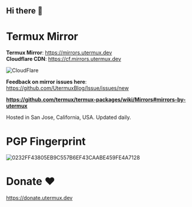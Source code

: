 ## Hi there 👋

# Termux Mirror  

**Termux Mirror**: https://mirrors.utermux.dev  
**Cloudflare CDN**: https://cf.mirrors.utermux.dev  

![CloudFlare](https://avatars.githubusercontent.com/u/314135?s=100&v=4)

**Feedback on mirror issues here**: https://github.com/UtermuxBlog/Issue/issues/new  

**https://github.com/termux/termux-packages/wiki/Mirrors#mirrors-by-utermux**

Hosted in San Jose, California, USA. Updated daily.

# PGP Fingerprint

![0232FF43805EB9C557B6EF43CAABE459FE4A7128](https://img.shields.io/badge/PGP-0232%20FF43%20805E%20B9C5%2057B6%20EF43%20CAAB%20E459%20FE4A%207128-green?style=for-the-badge)

# Donate ❤

https://donate.utermux.dev
